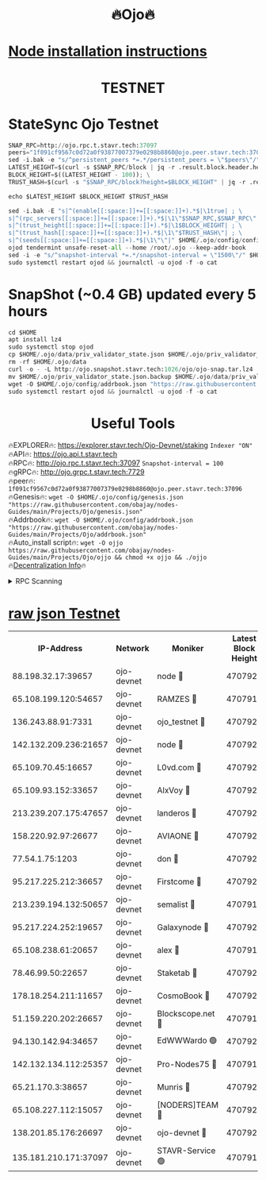 <h1 align="center"> 🔥Ojo🔥</h1>

[Node installation instructions](https://github.com/obajay/nodes-Guides/tree/main/Projects/Ojo)
=

<h1 align="center"> TESTNET</h1>

# StateSync Ojo Testnet
```python
SNAP_RPC=http://ojo.rpc.t.stavr.tech:37097
peers="1f091cf9567c0d72a0f93877007379e0298b8860@ojo.peer.stavr.tech:37096"
sed -i.bak -e "s/^persistent_peers *=.*/persistent_peers = \"$peers\"/" $HOME/.ojo/config/config.toml
LATEST_HEIGHT=$(curl -s $SNAP_RPC/block | jq -r .result.block.header.height); \
BLOCK_HEIGHT=$((LATEST_HEIGHT - 100)); \
TRUST_HASH=$(curl -s "$SNAP_RPC/block?height=$BLOCK_HEIGHT" | jq -r .result.block_id.hash)

echo $LATEST_HEIGHT $BLOCK_HEIGHT $TRUST_HASH

sed -i.bak -E "s|^(enable[[:space:]]+=[[:space:]]+).*$|\1true| ; \
s|^(rpc_servers[[:space:]]+=[[:space:]]+).*$|\1\"$SNAP_RPC,$SNAP_RPC\"| ; \
s|^(trust_height[[:space:]]+=[[:space:]]+).*$|\1$BLOCK_HEIGHT| ; \
s|^(trust_hash[[:space:]]+=[[:space:]]+).*$|\1\"$TRUST_HASH\"| ; \
s|^(seeds[[:space:]]+=[[:space:]]+).*$|\1\"\"|" $HOME/.ojo/config/config.toml
ojod tendermint unsafe-reset-all --home /root/.ojo --keep-addr-book
sed -i -e "s/^snapshot-interval *=.*/snapshot-interval = \"1500\"/" $HOME/.ojo/config/app.toml
sudo systemctl restart ojod && journalctl -u ojod -f -o cat
```
# SnapShot (~0.4 GB) updated every 5 hours
```python
cd $HOME
apt install lz4
sudo systemctl stop ojod
cp $HOME/.ojo/data/priv_validator_state.json $HOME/.ojo/priv_validator_state.json.backup
rm -rf $HOME/.ojo/data
curl -o - -L http://ojo.snapshot.stavr.tech:1026/ojo/ojo-snap.tar.lz4 | lz4 -c -d - | tar -x -C $HOME/.ojo --strip-components 2
mv $HOME/.ojo/priv_validator_state.json.backup $HOME/.ojo/data/priv_validator_state.json
wget -O $HOME/.ojo/config/addrbook.json "https://raw.githubusercontent.com/obajay/nodes-Guides/main/Projects/Ojo/addrbook.json"
sudo systemctl restart ojod && journalctl -u ojod -f -o cat
```
 <h1 align="center"> Useful Tools</h1>

🔥EXPLORER🔥:        https://explorer.stavr.tech/Ojo-Devnet/staking        `Indexer "ON"` \
🔥API🔥:                     https://ojo.api.t.stavr.tech \
🔥RPC🔥:                    http://ojo.rpc.t.stavr.tech:37097              `Snapshot-interval = 100` \
🔥gRPC🔥:                  http://ojo.grpc.t.stavr.tech:7729 \
🔥peer🔥:                   `1f091cf9567c0d72a0f93877007379e0298b8860@ojo.peer.stavr.tech:37096` \
🔥Genesis🔥:    ```wget -O $HOME/.ojo/config/genesis.json "https://raw.githubusercontent.com/obajay/nodes-Guides/main/Projects/Ojo/genesis.json"``` \
🔥Addrbook🔥:    ```wget -O $HOME/.ojo/config/addrbook.json "https://raw.githubusercontent.com/obajay/nodes-Guides/main/Projects/Ojo/addrbook.json"``` \
🔥Auto_install script🔥: ```wget -O ojjo https://raw.githubusercontent.com/obajay/nodes-Guides/main/Projects/Ojo/ojjo && chmod +x ojjo && ./ojjo``` \
🔥[Decentralization Info](https://github.com/obajay/StateSync-snapshots/tree/main/Projects/Ojo/Decentralization)🔥



<details>
<summary>RPC Scanning</summary>

<h2 align="center"> We scan nodes in real time every 4 hours. And we provide the final result of RPC endpoints.
We cannot influence the operation of these nodes in any way. </h2>


```python
If Voting Power is higher than 0 --> then the Node is a validator of the network and may be subject to attack and be a potential threat to the chain.
```
```python
We marked such validators with a red symbol
```

</details>

[raw json Testnet](https://rpc-check.ojot.stavr.tech/ojot/rpc-ojot-result.json)
=


<table><tr><th>IP-Address</th><th>Network</th><th>Moniker</th><th>Latest Block Height</th><th>Earliest Block Height</th><th>Catching Up</th><th>Tx Index</th><th>Voting Power</th><th>Scan Time</th></tr><tr><td>88.198.32.17:39657</td><td>ojo-devnet</td><td>node 🔴</td><td>4707923</td><td>300001</td><td>False</td><td>on</td><td>65654</td><td>2023-12-29T00:06:46.874556670UTC</td></tr><tr><td>65.108.199.120:54657</td><td>ojo-devnet</td><td>RAMZES 🔴</td><td>4707919</td><td>306156</td><td>False</td><td>on</td><td>15420</td><td>2023-12-29T00:06:21.479483080UTC</td></tr><tr><td>136.243.88.91:7331</td><td>ojo-devnet</td><td>ojo_testnet 🔴</td><td>4707920</td><td>308845</td><td>False</td><td>on</td><td>1000</td><td>2023-12-29T00:06:27.963207067UTC</td></tr><tr><td>142.132.209.236:21657</td><td>ojo-devnet</td><td>node 🔴</td><td>4707923</td><td>350001</td><td>False</td><td>on</td><td>1999</td><td>2023-12-29T00:06:43.824392168UTC</td></tr><tr><td>65.109.70.45:16657</td><td>ojo-devnet</td><td>L0vd.com 🔴</td><td>4707925</td><td>695918</td><td>False</td><td>off</td><td>998</td><td>2023-12-29T00:06:54.836165114UTC</td></tr><tr><td>65.109.93.152:33657</td><td>ojo-devnet</td><td>AlxVoy 🔴</td><td>4707923</td><td>2319801</td><td>False</td><td>on</td><td>4536782</td><td>2023-12-29T00:06:43.535266032UTC</td></tr><tr><td>213.239.207.175:47657</td><td>ojo-devnet</td><td>landeros 🔴</td><td>4707922</td><td>2714001</td><td>False</td><td>off</td><td>11083</td><td>2023-12-29T00:06:38.792191759UTC</td></tr><tr><td>158.220.92.97:26677</td><td>ojo-devnet</td><td>AVIAONE 🔴</td><td>4707922</td><td>2754001</td><td>False</td><td>on</td><td>13867</td><td>2023-12-29T00:06:38.553607644UTC</td></tr><tr><td>77.54.1.75:1203</td><td>ojo-devnet</td><td>don 🔴</td><td>4707923</td><td>2906401</td><td>False</td><td>on</td><td>10</td><td>2023-12-29T00:06:46.626840535UTC</td></tr><tr><td>95.217.225.212:36657</td><td>ojo-devnet</td><td>Firstcome 🔴</td><td>4707920</td><td>2985946</td><td>False</td><td>on</td><td>13566</td><td>2023-12-29T00:06:27.674002114UTC</td></tr><tr><td>213.239.194.132:50657</td><td>ojo-devnet</td><td>semalist 🔴</td><td>4707919</td><td>3223522</td><td>False</td><td>on</td><td>19037</td><td>2023-12-29T00:06:21.748944651UTC</td></tr><tr><td>95.217.224.252:19657</td><td>ojo-devnet</td><td>Galaxynode 🔴</td><td>4707924</td><td>3685492</td><td>False</td><td>on</td><td>11888</td><td>2023-12-29T00:06:51.668191919UTC</td></tr><tr><td>65.108.238.61:20657</td><td>ojo-devnet</td><td>alex 🔴</td><td>4707919</td><td>4158001</td><td>False</td><td>on</td><td>11359</td><td>2023-12-29T00:06:21.145643323UTC</td></tr><tr><td>78.46.99.50:22657</td><td>ojo-devnet</td><td>Staketab 🔴</td><td>4707925</td><td>4254801</td><td>False</td><td>on</td><td>1276</td><td>2023-12-29T00:06:55.094040985UTC</td></tr><tr><td>178.18.254.211:11657</td><td>ojo-devnet</td><td>CosmoBook 🔴</td><td>4707923</td><td>4392001</td><td>False</td><td>off</td><td>1057</td><td>2023-12-29T00:06:46.195428591UTC</td></tr><tr><td>51.159.220.202:26657</td><td>ojo-devnet</td><td>Blockscope.net 🔴</td><td>4707919</td><td>4425001</td><td>False</td><td>on</td><td>981</td><td>2023-12-29T00:06:20.791468683UTC</td></tr><tr><td>94.130.142.94:34657</td><td>ojo-devnet</td><td>EdWWWardo 🟢</td><td>4707922</td><td>4438946</td><td>False</td><td>on</td><td>0</td><td>2023-12-29T00:06:41.112262138UTC</td></tr><tr><td>142.132.134.112:25357</td><td>ojo-devnet</td><td>Pro-Nodes75 🔴</td><td>4707919</td><td>4607919</td><td>False</td><td>on</td><td>24651</td><td>2023-12-29T00:06:24.737013592UTC</td></tr><tr><td>65.21.170.3:38657</td><td>ojo-devnet</td><td>Munris 🔴</td><td>4707920</td><td>4607920</td><td>False</td><td>off</td><td>20123</td><td>2023-12-29T00:06:27.242648571UTC</td></tr><tr><td>65.108.227.112:15057</td><td>ojo-devnet</td><td>[NODERS]TEAM 🔴</td><td>4707924</td><td>4607924</td><td>False</td><td>off</td><td>9999</td><td>2023-12-29T00:06:52.048062169UTC</td></tr><tr><td>138.201.85.176:26697</td><td>ojo-devnet</td><td>ojo-devnet 🔴</td><td>4707925</td><td>4607925</td><td>False</td><td>on</td><td>1000024000</td><td>2023-12-29T00:06:54.448265551UTC</td></tr><tr><td>135.181.210.171:37097</td><td>ojo-devnet</td><td>STAVR-Service 🟢</td><td>4707919</td><td>4705801</td><td>False</td><td>on</td><td>0</td><td>2023-12-29T00:06:22.440793185UTC</td></tr></table>
